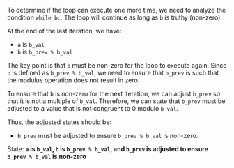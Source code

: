 To determine if the loop can execute one more time, we need to analyze the condition `while b:`. The loop will continue as long as `b` is truthy (non-zero). 

At the end of the last iteration, we have:
- `a` is `b_val`
- `b` is `b_prev % b_val`

The key point is that `b` must be non-zero for the loop to execute again. Since `b` is defined as `b_prev % b_val`, we need to ensure that `b_prev` is such that the modulus operation does not result in zero.

To ensure that `b` is non-zero for the next iteration, we can adjust `b_prev` so that it is not a multiple of `b_val`. Therefore, we can state that `b_prev` must be adjusted to a value that is not congruent to 0 modulo `b_val`.

Thus, the adjusted states should be:
- `b_prev` must be adjusted to ensure `b_prev % b_val` is non-zero.

State: **`a` is `b_val`, `b` is `b_prev % b_val`, and `b_prev` is adjusted to ensure `b_prev % b_val` is non-zero**